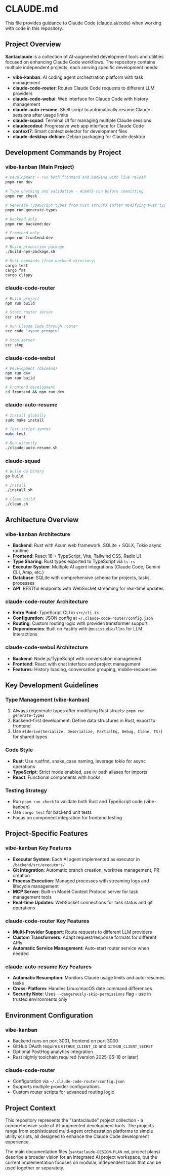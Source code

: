 # CLAUDE.md

This file provides guidance to Claude Code (claude.ai/code) when working with code in this repository.

## Project Overview

**Santaclaude** is a collection of AI-augmented development tools and utilities focused on enhancing Claude Code workflows. The repository contains multiple independent projects, each serving specific development needs:

- **vibe-kanban**: AI coding agent orchestration platform with task management
- **claude-code-router**: Routes Claude Code requests to different LLM providers  
- **claude-code-webui**: Web interface for Claude Code with history management
- **claude-auto-resume**: Shell script to automatically resume Claude sessions after usage limits
- **claude-squad**: Terminal UI for managing multiple Claude sessions
- **claudecodeui**: Progressive web app interface for Claude Code
- **context7**: Smart context selector for development files
- **claude-desktop-debian**: Debian packaging for Claude desktop

## Development Commands by Project

### vibe-kanban (Main Project)
```bash
# Development - run both frontend and backend with live reload
pnpm run dev

# Type checking and validation - ALWAYS run before committing
pnpm run check

# Generate TypeScript types from Rust structs (after modifying Rust types)
pnpm run generate-types

# Backend only
pnpm run backend:dev

# Frontend only  
pnpm run frontend:dev

# Build production package
./build-npm-package.sh

# Rust commands (from backend directory)
cargo test
cargo fmt
cargo clippy
```

### claude-code-router
```bash
# Build project
npm run build

# Start router server
ccr start

# Run Claude Code through router
ccr code "<your prompt>"

# Stop server
ccr stop
```

### claude-code-webui
```bash
# Development (backend)
npm run dev
npm run build

# Frontend development
cd frontend && npm run dev
```

### claude-auto-resume
```bash
# Install globally
sudo make install

# Test script syntax
make test

# Run directly
./claude-auto-resume.sh
```

### claude-squad
```bash
# Build Go binary
go build

# Install
./install.sh

# Clean build
./clean.sh
```

## Architecture Overview

### vibe-kanban Architecture
- **Backend**: Rust with Axum web framework, SQLite + SQLX, Tokio async runtime
- **Frontend**: React 18 + TypeScript, Vite, Tailwind CSS, Radix UI
- **Type Sharing**: Rust types exported to TypeScript via `ts-rs`
- **Executor System**: Multiple AI agent integrations (Claude Code, Gemini CLI, Amp, etc.)
- **Database**: SQLite with comprehensive schema for projects, tasks, processes
- **API**: RESTful endpoints with WebSocket streaming for real-time updates

### claude-code-router Architecture
- **Entry Point**: TypeScript CLI in `src/cli.ts`
- **Configuration**: JSON config at `~/.claude-code-router/config.json`
- **Routing**: Custom routing logic with provider/transformer support
- **Dependencies**: Built on Fastify with `@musistudio/llms` for LLM interactions

### claude-code-webui Architecture  
- **Backend**: Node.js/TypeScript with conversation management
- **Frontend**: React with chat interface and project management
- **Features**: History loading, conversation grouping, mobile-responsive

## Key Development Guidelines

### Type Management (vibe-kanban)
1. Always regenerate types after modifying Rust structs: `pnpm run generate-types`
2. Backend-first development: Define data structures in Rust, export to frontend
3. Use `#[derive(Serialize, Deserialize, PartialEq, Debug, Clone, TS)]` for shared types

### Code Style
- **Rust**: Use rustfmt, snake_case naming, leverage tokio for async operations
- **TypeScript**: Strict mode enabled, use `@/` path aliases for imports
- **React**: Functional components with hooks

### Testing Strategy
- Run `pnpm run check` to validate both Rust and TypeScript code (vibe-kanban)
- Use `cargo test` for backend unit tests
- Focus on component integration for frontend testing

## Project-Specific Features

### vibe-kanban Key Features
- **Executor System**: Each AI agent implemented as executor in `/backend/src/executors/`
- **Git Integration**: Automatic branch creation, worktree management, PR creation
- **Process Execution**: Managed processes with streaming logs and lifecycle management
- **MCP Server**: Built-in Model Context Protocol server for task management tools
- **Real-time Updates**: WebSocket connections for task status and git operations

### claude-code-router Key Features
- **Multi-Provider Support**: Route requests to different LLM providers
- **Custom Transformers**: Adapt request/response formats for different APIs
- **Automatic Service Management**: Auto-start router service when needed

### claude-auto-resume Key Features
- **Automatic Resumption**: Monitors Claude usage limits and auto-resumes tasks
- **Cross-Platform**: Handles Linux/macOS date command differences
- **Security Note**: Uses `--dangerously-skip-permissions` flag - use in trusted environments only

## Environment Configuration

### vibe-kanban
- Backend runs on port 3001, frontend on port 3000
- GitHub OAuth requires `GITHUB_CLIENT_ID` and `GITHUB_CLIENT_SECRET`
- Optional PostHog analytics integration
- Rust nightly toolchain required (version 2025-05-18 or later)

### claude-code-router
- Configuration via `~/.claude-code-router/config.json`
- Supports multiple provider configurations
- Custom router scripts for advanced routing logic

## Project Context

This repository represents the "santaclaude" project collection - a comprehensive suite of AI-augmented development tools. The projects range from sophisticated multi-agent orchestration platforms to simple utility scripts, all designed to enhance the Claude Code development experience.

The main documentation files (`santaclaude-DESIGN-PLAN.md`, project plans) describe a broader vision for an integrated AI project workspace, but the current implementation focuses on modular, independent tools that can be used together or separately.